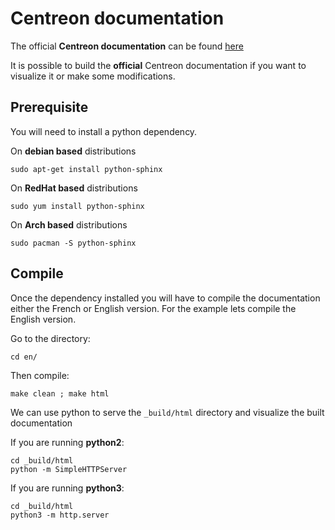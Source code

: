 # Centreon documentation

The official **Centreon documentation** can be found [here](https://documentation.centreon.com/docs/centreon/en/latest/)

It is possible to build the **official** Centreon documentation if you want to visualize it
or make some modifications.

## Prerequisite

You will need to install a python dependency.

On **debian based** distributions
```
sudo apt-get install python-sphinx
```
On **RedHat based** distributions
```
sudo yum install python-sphinx
```
On **Arch based** distributions
```
sudo pacman -S python-sphinx
```

## Compile

Once the dependency installed you will have to compile the documentation either the
French or English version. For the example lets compile the English version.

Go to the directory:
```
cd en/
```

Then compile:
```
make clean ; make html
```

We can use python to serve the `_build/html` directory and visualize the built documentation

If you are running **python2**:
```
cd _build/html
python -m SimpleHTTPServer
```
If you are running **python3**:
```
cd _build/html
python3 -m http.server
```
